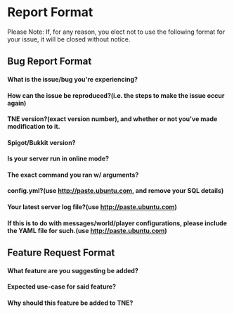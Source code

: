 Report Format
=====================
Please Note: If, for any reason, you elect not to use the following format for your issue, it will be closed without
notice.

## Bug Report Format  
#### What is the issue/bug you're experiencing?
#### How can the issue be reproduced?(i.e. the steps to make the issue occur again)
#### TNE version?(exact version number), and whether or not you've made modification to it.
#### Spigot/Bukkit version?
#### Is your server run in online mode?
#### The exact command you ran w/ arguments?
#### config.yml?(use http://paste.ubuntu.com, and remove your SQL details)
#### Your latest server log file?(use http://paste.ubuntu.com)
#### If this is to do with messages/world/player configurations, please include the YAML file for such.(use http://paste.ubuntu.com)

## Feature Request Format
#### What feature are you suggesting be added?
#### Expected use-case for said feature?
#### Why should this feature be added to TNE?
